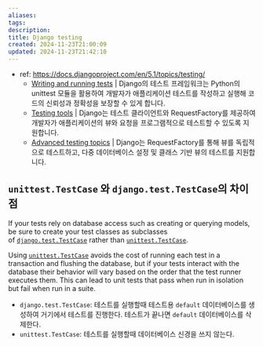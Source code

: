 ```yaml
---
aliases: 
tags: 
description:
title: Django testing
created: 2024-11-23T21:00:09
updated: 2024-11-23T21:42:10
---
```

- ref: <https://docs.djangoproject.com/en/5.1/topics/testing/>
	- [Writing and running tests](https://docs.djangoproject.com/en/5.1/topics/testing/overview/)  | Django의 테스트 프레임워크는 Python의 unittest 모듈을 활용하여 개발자가 애플리케이션 테스트를 작성하고 실행해 코드의 신뢰성과 정확성을 보장할 수 있게 합니다.
	- [Testing tools](https://docs.djangoproject.com/en/5.1/topics/testing/tools/) | Django는 테스트 클라이언트와 RequestFactory를 제공하여 개발자가 애플리케이션의 뷰와 요청을 프로그램적으로 테스트할 수 있도록 지원합니다.
	- [Advanced testing topics](https://docs.djangoproject.com/en/5.1/topics/testing/advanced/) | Django는 RequestFactory를 통해 뷰를 독립적으로 테스트하고, 다중 데이터베이스 설정 및 클래스 기반 뷰의 테스트를 지원합니다.

## `unittest.TestCase` 와 `django.test.TestCase`의 차이점

If your tests rely on database access such as creating or querying models, be sure to create your test classes as subclasses of [`django.test.TestCase`](https://docs.djangoproject.com/en/5.1/topics/testing/tools/#django.test.TestCase "django.test.TestCase") rather than [`unittest.TestCase`](https://docs.python.org/3/library/unittest.html#unittest.TestCase "(in Python v3.13)").

Using [`unittest.TestCase`](https://docs.python.org/3/library/unittest.html#unittest.TestCase "(in Python v3.13)") avoids the cost of running each test in a transaction and flushing the database, but if your tests interact with the database their behavior will vary based on the order that the test runner executes them. This can lead to unit tests that pass when run in isolation but fail when run in a suite.

- `django.test.TestCase`: 테스트를 실행할때 테스트용 `default` 데이터베이스를 생성하여 거기에서 테스트를 진행한다. 테스트가 끝나면 `default` 데이터베이스를 삭제한다.
- `unittest.TestCase`: 테스트를 실행할때 데이터베이스 신경을 쓰지 않는다. 
